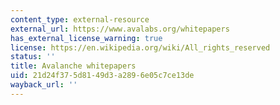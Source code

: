 ```yaml
---
content_type: external-resource
external_url: https://www.avalabs.org/whitepapers
has_external_license_warning: true
license: https://en.wikipedia.org/wiki/All_rights_reserved
status: ''
title: Avalanche whitepapers
uid: 21d24f37-5d81-49d3-a289-6e05c7ce13de
wayback_url: ''
---
```

